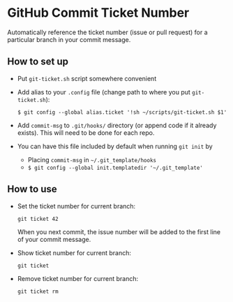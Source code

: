 # GitHub Commit Ticket Number
Automatically reference the ticket number (issue or pull request) for a particular branch in your commit message.

## How to set up

- Put `git-ticket.sh` script somewhere convenient
- Add alias to your `.config` file (change path to where you put `git-ticket.sh`):

  ```
  $ git config --global alias.ticket '!sh ~/scripts/git-ticket.sh $1'
  ```
- Add `commit-msg` to `.git/hooks/` directory (or append code if it already exists). This will need to be done for each repo.
- You can have this file included by default when running `git init` by
  - Placing `commit-msg` in `~/.git_template/hooks`
  - `$ git config --global init.templatedir '~/.git_template'`

## How to use

- Set the ticket number for current branch:
  ```
  git ticket 42
  ```
  When you next commit, the issue number will be added to the first line of your commit message.

- Show ticket number for current branch:
  ```
  git ticket
  ```
- Remove ticket number for current branch:

  ```
  git ticket rm
  ```
